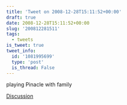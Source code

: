 ```yaml
---
title: 'Tweet on 2008-12-28T15:11:52+00:00'
draft: true
date: 2008-12-28T15:11:52+00:00
slug: '200812281511'
tags:
  - tweets
is_tweet: true
tweet_info:
  id: '1081995699'
  type: 'post'
  is_thread: False
---
```




playing Pinacle with family

[Discussion](https://x.com/sytelus/status/1081995699)
